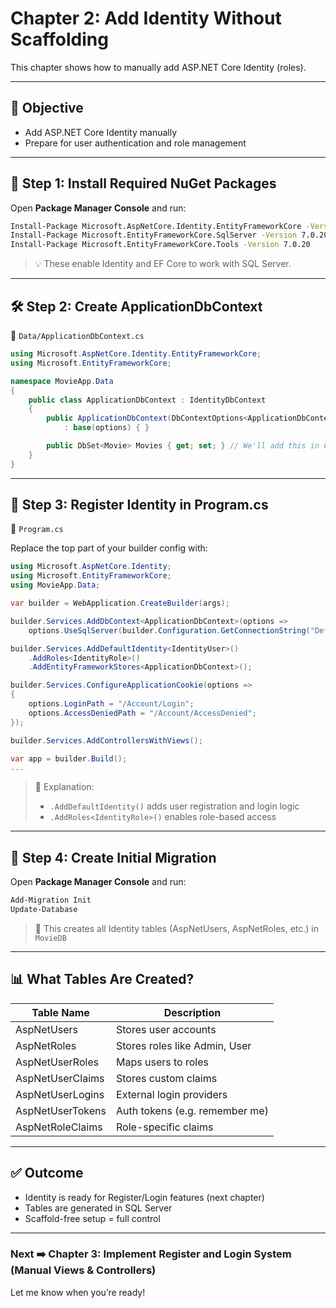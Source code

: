 # Chapter 2: Add Identity Without Scaffolding

This chapter shows how to manually add ASP.NET Core Identity (roles).

---

## 🎯 Objective
- Add ASP.NET Core Identity manually
- Prepare for user authentication and role management

---

## 🧩 Step 1: Install Required NuGet Packages

Open **Package Manager Console** and run:

```bash
Install-Package Microsoft.AspNetCore.Identity.EntityFrameworkCore -Version 7.0.20
Install-Package Microsoft.EntityFrameworkCore.SqlServer -Version 7.0.20
Install-Package Microsoft.EntityFrameworkCore.Tools -Version 7.0.20

```

> 💡 These enable Identity and EF Core to work with SQL Server.

---

## 🛠️ Step 2: Create ApplicationDbContext

📄 `Data/ApplicationDbContext.cs`

```csharp
using Microsoft.AspNetCore.Identity.EntityFrameworkCore;
using Microsoft.EntityFrameworkCore;

namespace MovieApp.Data
{
    public class ApplicationDbContext : IdentityDbContext
    {
        public ApplicationDbContext(DbContextOptions<ApplicationDbContext> options)
            : base(options) { }

        public DbSet<Movie> Movies { get; set; } // We'll add this in Chapter 6
    }
}
```

---

## 🔧 Step 3: Register Identity in Program.cs

📄 `Program.cs`

Replace the top part of your builder config with:

```csharp
using Microsoft.AspNetCore.Identity;
using Microsoft.EntityFrameworkCore;
using MovieApp.Data;

var builder = WebApplication.CreateBuilder(args);

builder.Services.AddDbContext<ApplicationDbContext>(options =>
    options.UseSqlServer(builder.Configuration.GetConnectionString("DefaultConnection")));

builder.Services.AddDefaultIdentity<IdentityUser>()
    .AddRoles<IdentityRole>()
    .AddEntityFrameworkStores<ApplicationDbContext>();

builder.Services.ConfigureApplicationCookie(options =>
{
    options.LoginPath = "/Account/Login";
    options.AccessDeniedPath = "/Account/AccessDenied";
});

builder.Services.AddControllersWithViews();

var app = builder.Build();
...
```

> 🧠 Explanation:
> - `.AddDefaultIdentity()` adds user registration and login logic
> - `.AddRoles<IdentityRole>()` enables role-based access

---

## 🧱 Step 4: Create Initial Migration

Open **Package Manager Console** and run:

```bash
Add-Migration Init
Update-Database
```

> 🧠 This creates all Identity tables (AspNetUsers, AspNetRoles, etc.) in `MovieDB`

---

## 📊 What Tables Are Created?

| Table Name             | Description                     |
|-----------------------|----------------------------------|
| AspNetUsers           | Stores user accounts             |
| AspNetRoles           | Stores roles like Admin, User    |
| AspNetUserRoles       | Maps users to roles              |
| AspNetUserClaims      | Stores custom claims             |
| AspNetUserLogins      | External login providers         |
| AspNetUserTokens      | Auth tokens (e.g. remember me)   |
| AspNetRoleClaims      | Role-specific claims             |

---

## ✅ Outcome
- Identity is ready for Register/Login features (next chapter)
- Tables are generated in SQL Server
- Scaffold-free setup = full control

---

### Next ➡️ Chapter 3: Implement Register and Login System (Manual Views & Controllers)
Let me know when you’re ready!
